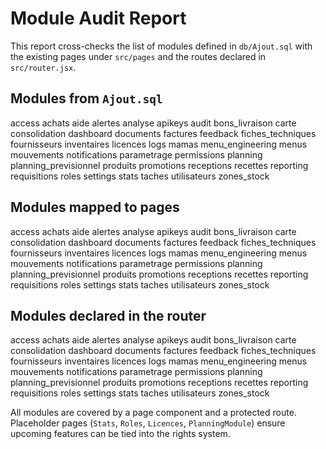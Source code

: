 # Module Audit Report

This report cross-checks the list of modules defined in `db/Ajout.sql` with the existing pages under `src/pages` and the routes declared in `src/router.jsx`.

## Modules from `Ajout.sql`
access
achats
aide
alertes
analyse
apikeys
audit
bons_livraison
carte
consolidation
dashboard
documents
factures
feedback
fiches_techniques
fournisseurs
inventaires
licences
logs
mamas
menu_engineering
menus
mouvements
notifications
parametrage
permissions
planning
planning_previsionnel
produits
promotions
receptions
recettes
reporting
requisitions
roles
settings
stats
taches
utilisateurs
zones_stock

## Modules mapped to pages
access
achats
aide
alertes
analyse
apikeys
audit
bons_livraison
carte
consolidation
dashboard
documents
factures
feedback
fiches_techniques
fournisseurs
inventaires
licences
logs
mamas
menu_engineering
menus
mouvements
notifications
parametrage
permissions
planning
planning_previsionnel
produits
promotions
receptions
recettes
reporting
requisitions
roles
settings
stats
taches
utilisateurs
zones_stock

## Modules declared in the router
access
achats
aide
alertes
analyse
apikeys
audit
bons_livraison
carte
consolidation
dashboard
documents
factures
feedback
fiches_techniques
fournisseurs
inventaires
licences
logs
mamas
menu_engineering
menus
mouvements
notifications
parametrage
permissions
planning
planning_previsionnel
produits
promotions
receptions
recettes
reporting
requisitions
roles
settings
stats
taches
utilisateurs
zones_stock

All modules are covered by a page component and a protected route. Placeholder pages (`Stats`, `Roles`, `Licences`, `PlanningModule`) ensure upcoming features can be tied into the rights system.

